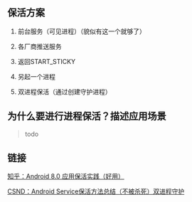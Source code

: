 ## 保活方案
1. 前台服务（可见进程）（貌似有这一个就够了）

2. 各厂商推送服务

3. 返回START_STICKY

4. 另起一个进程

5. 双进程保活（通过创建守护进程）

## 为什么要进行进程保活？描述应用场景
>todo

## 链接
[知乎：Android 8.0 应用保活实践（好用）](https://zhuanlan.zhihu.com/p/55318749)

[CSND：Android Service保活方法总结（不被杀死）双进程守护](https://blog.csdn.net/qq_38520096/article/details/79007228)